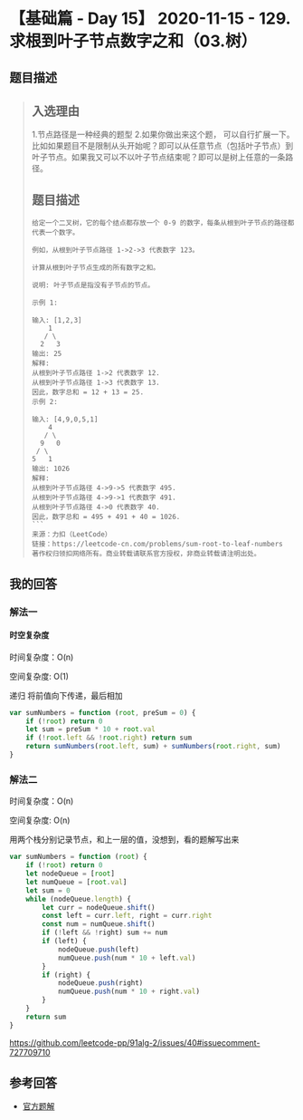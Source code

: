 # 【基础篇 - Day 15】 2020-11-15 - 129. 求根到叶子节点数字之和（03.树）

## 题目描述

> ## 入选理由
>
> 1.节点路径是一种经典的题型
> 2.如果你做出来这个题， 可以自行扩展一下。 比如如果题目不是限制从头开始呢？即可以从任意节点（包括叶子节点）到叶子节点。如果我又可以不以叶子节点结束呢？即可以是树上任意的一条路径。
>
> ## 题目描述
>
> ```
> 给定一个二叉树，它的每个结点都存放一个 0-9 的数字，每条从根到叶子节点的路径都代表一个数字。
> 
> 例如，从根到叶子节点路径 1->2->3 代表数字 123。
> 
> 计算从根到叶子节点生成的所有数字之和。
> 
> 说明: 叶子节点是指没有子节点的节点。
> 
> 示例 1:
> 
> 输入: [1,2,3]
>     1
>    / \
>   2   3
> 输出: 25
> 解释:
> 从根到叶子节点路径 1->2 代表数字 12.
> 从根到叶子节点路径 1->3 代表数字 13.
> 因此，数字总和 = 12 + 13 = 25.
> 示例 2:
> 
> 输入: [4,9,0,5,1]
>     4
>    / \
>   9   0
>  / \
> 5   1
> 输出: 1026
> 解释:
> 从根到叶子节点路径 4->9->5 代表数字 495.
> 从根到叶子节点路径 4->9->1 代表数字 491.
> 从根到叶子节点路径 4->0 代表数字 40.
> 因此，数字总和 = 495 + 491 + 40 = 1026.
> ​```
> 来源：力扣（LeetCode）
> 链接：https://leetcode-cn.com/problems/sum-root-to-leaf-numbers
> 著作权归领扣网络所有。商业转载请联系官方授权，非商业转载请注明出处。
> ```

## 我的回答

### 解法一

#### 时空复杂度

时间复杂度：O(n)

空间复杂度:   O(1)

递归 将前值向下传递，最后相加

```js
var sumNumbers = function (root, preSum = 0) {
    if (!root) return 0
    let sum = preSum * 10 + root.val
    if (!root.left && !root.right) return sum
    return sumNumbers(root.left, sum) + sumNumbers(root.right, sum)
}
```

### 解法二

时间复杂度：O(n)

空间复杂度:   O(n)

用两个栈分别记录节点，和上一层的值，没想到，看的题解写出来

```js
var sumNumbers = function (root) {
    if (!root) return 0
    let nodeQueue = [root]
    let numQueue = [root.val]
    let sum = 0
    while (nodeQueue.length) {
        let curr = nodeQueue.shift()
        const left = curr.left, right = curr.right
        const num = numQueue.shift()
        if (!left && !right) sum += num
        if (left) {
            nodeQueue.push(left)
            numQueue.push(num * 10 + left.val)
        }
        if (right) {
            nodeQueue.push(right)
            numQueue.push(num * 10 + right.val)
        }
    }
    return sum
}
```

https://github.com/leetcode-pp/91alg-2/issues/40#issuecomment-727709710

## 参考回答

- [官方题解](https://github.com/leetcode-pp/91alg-2/blob/master/solution/basic/d15.129.sum-root-to-leaf-numbers.md)
